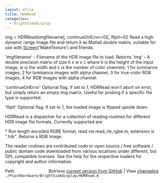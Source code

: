 ```yaml
---
layout: mfile
title: HDRRead
categories:
  - BrightSideDisplay
---
```


img = HDRRead\(imgfilename\[, continueOnError=0\]\[, flipit=0\]\)
Read a high dynamic range image file and return it as Matlab double
matrix, suitable for use with [Screen](/docs/Screen)\('MakeTexture'\) and friends.

'imgfilename' \- Filename of the HDR image file to load.
Returns 'img' \- A double precision matrix of size h x w x c where h is
the height of the input image, w is the width and c is the number of
color channels: 1 for luminance images, 2 for luminance images with alpha
channel, 3 for true\-color RGB images, 4 for RGB images with alpha
channel.

'continueOnError' Optional flag. If set to 1, HDRRead won't abort on
error, but simply return an empty img matrix. Useful for probing if a
specific file type is supported.

'flipit' Optional flag: If set to 1, the loaded image is flipped upside
down.

HDRRead is a dispatcher for a collection of reading routines for
different HDR image file formats. Currently supported are:

\* Run length encoded RGBE format, read via read\_rle\_rgbe.m, extension is
".hdr". Returns a RGB image.

The reader routines are contributed code or open source / free software /
public domain code downloaded from various locations under different, but
GPL compatible licenses. See the help for the respective loaders for
copyright and author information.


<div class="code_header" style="text-align:right;">
  <span style="float:left;">Path&nbsp;&nbsp;</span> <span class="counter">Retrieve <a href=
  "https://raw.github.com/Psychtoolbox-3/Psychtoolbox-3/beta/./PsychHardware/BrightSideDisplay/HDRRead.m">current version from GitHub</a> | View <a href=
  "https://github.com/Psychtoolbox-3/Psychtoolbox-3/commits/beta/./PsychHardware/BrightSideDisplay/HDRRead.m">changelog</a></span>
</div>
<div class="code">
  <code>./PsychHardware/BrightSideDisplay/HDRRead.m</code>
</div>
